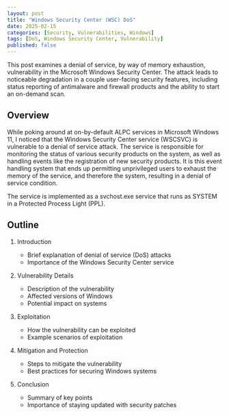```yaml
---
layout: post
title: "Windows Security Center (WSC) DoS"
date: 2025-02-15
categories: [Security, Vulnerabilities, Windows]
tags: [DoS, Windows Security Center, Vulnerability]
published: false
---
```


This post examines a denial of service, by way of memory exhaustion,
vulnerability in the Microsoft Windows Security Center. The attack leads to
noticeable degradation in a couple user-facing security features, including
status reporting of antimalware and firewall products and the ability to start
an on-demand scan.

## Overview

While poking around at on-by-default ALPC services in Microsoft Windows 11, I
noticed that the Windows Security Center service (WSCSVC) is vulnerable to a
denial of service attack. The service is responsible for monitoring the status
of various security products on the system, as well as handling events like the
registration of new security products. It is this event handling system that
ends up permitting unprivileged users to exhaust the memory of the service, and
therefore the system, resulting in a denial of service condition.

The service is implemented as a
svchost.exe service that runs as SYSTEM in a Protected Process Light (PPL).

## Outline

1. Introduction
    - Brief explanation of denial of service (DoS) attacks
    - Importance of the Windows Security Center service

2. Vulnerability Details
    - Description of the vulnerability
    - Affected versions of Windows
    - Potential impact on systems

3. Exploitation
    - How the vulnerability can be exploited
    - Example scenarios of exploitation

4. Mitigation and Protection
    - Steps to mitigate the vulnerability
    - Best practices for securing Windows systems

5. Conclusion
    - Summary of key points
    - Importance of staying updated with security patches
